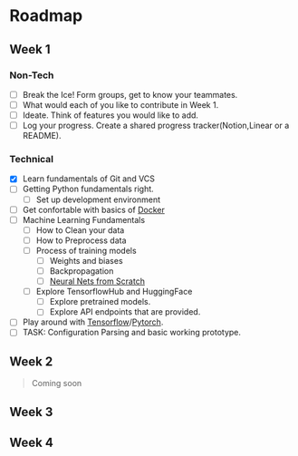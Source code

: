 # Roadmap

## Week 1

### Non-Tech
- [ ] Break the Ice! Form groups, get to know your teammates.
- [ ] What would each of you like to contribute in Week 1.
- [ ] Ideate. Think of features you would like to add.
- [ ] Log your progress. Create a shared progress tracker(Notion,Linear or a README).

### Technical
- [x] Learn fundamentals of Git and VCS
- [ ] Getting Python fundamentals right.
    - [ ] Set up development environment
- [ ] Get confortable with basics of [Docker](https://docs.docker.com/guides/docker-overview/)
- [ ] Machine Learning Fundamentals
    - [ ] How to Clean your data
    - [ ] How to Preprocess data
    - [ ] Process of training models
        - [ ] Weights and biases
        - [ ] Backpropagation
        - [ ] [Neural Nets from Scratch](https://prathameshdevadiga.vercel.app/posts/nnfs/)
    - [ ] Explore TensorflowHub and HuggingFace
        - [ ] Explore pretrained models.
        - [ ] Explore API endpoints that are provided.
- [ ] Play around with [Tensorflow](https://www.tensorflow.org/tutorials)/[Pytorch](https://pytorch.org/tutorials/).
- [ ] TASK: Configuration Parsing and basic working prototype.

## Week 2
> Coming soon
## Week 3

## Week 4
